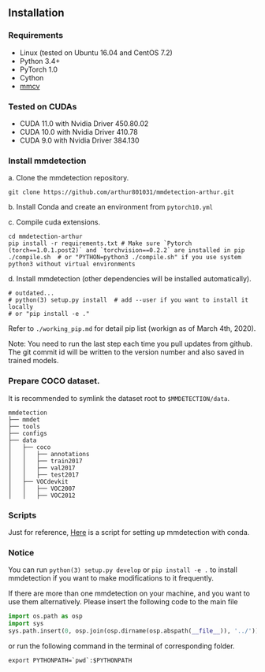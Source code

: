 ## Installation

### Requirements

- Linux (tested on Ubuntu 16.04 and CentOS 7.2)
- Python 3.4+
- PyTorch 1.0
- Cython
- [mmcv](https://github.com/open-mmlab/mmcv)

### Tested on CUDAs

- CUDA 11.0 with Nvidia Driver 450.80.02
- CUDA 10.0 with Nvidia Driver 410.78
- CUDA 9.0 with Nvidia Driver 384.130

### Install mmdetection

a. Clone the mmdetection repository.

```shell
git clone https://github.com/arthur801031/mmdetection-arthur.git
```

b. Install Conda and create an environment from `pytorch10.yml`

c. Compile cuda extensions.

```shell
cd mmdetection-arthur
pip install -r requirements.txt # Make sure `Pytorch (torch==1.0.1.post2)` and `torchvision==0.2.2` are installed in pip
./compile.sh  # or "PYTHON=python3 ./compile.sh" if you use system python3 without virtual environments
```

d. Install mmdetection (other dependencies will be installed automatically).

```shell
# outdated...
# python(3) setup.py install  # add --user if you want to install it locally
# or "pip install -e ."
```

Refer to `./working_pip.md` for detail pip list (workign as of March 4th, 2020).

Note: You need to run the last step each time you pull updates from github.
The git commit id will be written to the version number and also saved in trained models.

### Prepare COCO dataset.

It is recommended to symlink the dataset root to `$MMDETECTION/data`.

```
mmdetection
├── mmdet
├── tools
├── configs
├── data
│   ├── coco
│   │   ├── annotations
│   │   ├── train2017
│   │   ├── val2017
│   │   ├── test2017
│   ├── VOCdevkit
│   │   ├── VOC2007
│   │   ├── VOC2012

```

### Scripts
Just for reference, [Here](https://gist.github.com/hellock/bf23cd7348c727d69d48682cb6909047) is
a script for setting up mmdetection with conda.

### Notice
You can run `python(3) setup.py develop` or `pip install -e .` to install mmdetection if you want to make modifications to it frequently.

If there are more than one mmdetection on your machine, and you want to use them alternatively.
Please insert the following code to the main file
```python
import os.path as osp
import sys
sys.path.insert(0, osp.join(osp.dirname(osp.abspath(__file__)), '../'))
```
or run the following command in the terminal of corresponding folder.
```shell
export PYTHONPATH=`pwd`:$PYTHONPATH
```
